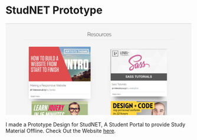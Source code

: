 # StudNET Prototype

<img src="images/Screenshot (9).png">

I made a Prototype Design for StudNET, A Student Portal to provide Study Material Offline.
<a>Check Out the Website <a href="https://utkarshbhimte.github.io/StudNET-Prototype">here</a>.
